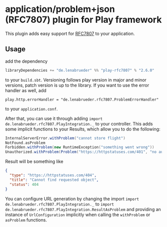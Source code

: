 # application/problem+json (RFC7807) plugin for Play framework

This plugin adds easy support for [RFC7807](https://tools.ietf.org/html/rfc7807) to your application.

## Usage

add the dependency

```scala
libraryDependencies += "de.lenabrueder" %% "play-rfc7807" % "2.6.0"
```

to your `build.sbt`. Versioning follows play version in major and minor versions, patch version is up to the library.
If you want to use the error handler as well, add

```
play.http.errorHandler = "de.lenabrueder.rfc7807.ProblemErrorHandler"
```

to your `application.conf`.

After that, you can use it through adding `import de.lenabrueder.rfc7807.PlayIntegration._` to your
controller. This adds some implicit functions to your Results, which allow you to do the following:

```scala
InternalServerError.withProblem("cannot store flight")
NotFound.asProblem
Forbidden.withProblem(new RuntimeException("something went wrong"))
Unauthorized.withProblem(Problem("https://httpstatuses.com/401", "no authorization"))
```

Result will be something like

```json
{
  "type": "https://httpstatuses.com/404",
  "title": "Cannot find requested object",
  "status": 404
}
```

You can configure URL generation by changing the import `import de.lenabrueder.rfc7807.PlayIntegration._` to
`import de.lenabrueder.rfc7807.PlayIntegration.ResultAsProblem` and providing an instance
of `UrlConfiguration` implicitly when calling the `withProblem` or `asProblem` functions.
